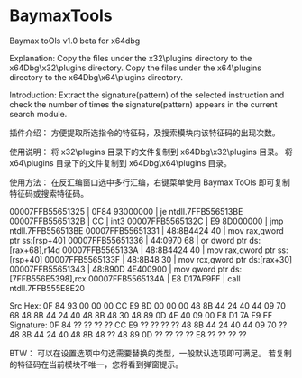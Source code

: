 # BaymaxTools
Baymax toOls v1.0 beta for x64dbg

Explanation:
Copy the files under the x32\plugins directory to the x64Dbg\x32\plugins directory.
Copy the files under the x64\plugins directory to the x64Dbg\x64\plugins directory.

Introduction:
Extract the signature(pattern) of the selected instruction and check the number of times the signature(pattern) appears in the current search module.

插件介绍：
方便提取所选指令的特征码，及搜索模块内该特征码的出现次数。

使用说明：
将 x32\plugins 目录下的文件复制到 x64Dbg\x32\plugins 目录。
将 x64\plugins 目录下的文件复制到 x64Dbg\x64\plugins 目录。

使用方法：
在反汇编窗口选中多行汇编，右键菜单使用 Baymax ToOls 即可复制特征码或搜索特征码。

00007FFB55651325  | 0F84 93000000                  | je ntdll.7FFB556513BE
00007FFB5565132B  | CC                             | int3
00007FFB5565132C  | E9 8D000000                    | jmp ntdll.7FFB556513BE
00007FFB55651331  | 48:8B4424 40                   | mov rax,qword ptr ss:[rsp+40]
00007FFB55651336  | 44:0970 68                     | or dword ptr ds:[rax+68],r14d
00007FFB5565133A  | 48:8B4424 40                   | mov rax,qword ptr ss:[rsp+40]
00007FFB5565133F  | 48:8B48 30                     | mov rcx,qword ptr ds:[rax+30]
00007FFB55651343  | 48:890D 4E400900               | mov qword ptr ds:[7FFB556E5398],rcx
00007FFB5565134A  | E8 D17AF9FF                    | call ntdll.7FFB555E8E20

Src Hex: 0F 84 93 00 00 00 CC E9 8D 00 00 00 48 8B 44 24 40 44 09 70 68 48 8B 44 24 40 48 8B 48 30 48 89 0D 4E 40 09 00 E8 D1 7A F9 FF
Signature: 0F 84 ?? ?? ?? ?? CC E9 ?? ?? ?? ?? 48 8B 44 24 40 44 09 70 ?? 48 8B 44 24 40 48 8B 48 ?? 48 89 0D ?? ?? ?? ?? E8 ?? ?? ?? ?? 


BTW：
可以在设置选项中勾选需要替换的类型，一般默认选项即可满足。
若复制的特征码在当前模块不唯一，您将看到弹窗提示。
